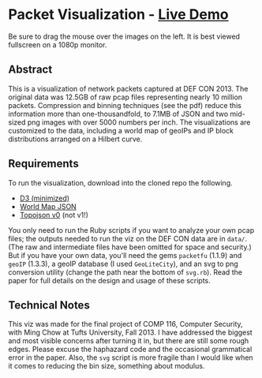 # Packet Visualization - [Live Demo](http://www.eecs.tufts.edu/~mgolds07/d3/)
Be sure to drag the mouse over the images on the left. It is best viewed
fullscreen on a 1080p monitor.

## Abstract
This is a visualization of network packets captured at DEF CON 2013. The
original data was 12.5GB of raw pcap files representing nearly 10 million
packets. Compression and binning techniques (see the pdf) reduce this
information more than one-thousandfold, to 7.1MB of JSON and two mid-sized png
images with over 5000 numbers per inch. The visualizations are customized to
the data, including a world map of geoIPs and IP block distributions arranged
on a Hilbert curve.

## Requirements
To run the visualization, download into the cloned repo the following.
* [D3 (minimized)](http://d3js.org/d3.v3.min.js)
* [World Map JSON](https://gist.github.com/d3noob/5193723/raw/world-110m2.json)
* [Topojson v0](http://d3js.org/topojson.v0.min.js) (not v1!)

You only need to run the Ruby scripts if you want to analyze your own pcap
files; the outputs needed to run the viz on the DEF CON data are in `data/`.
(The raw and intermediate files have been omitted for space and security.)
But if you have your own data, you'll need the gems `packetfu` (1.1.9) and
`geoIP` (1.3.3), a geoIP database (I used `GeoLiteCity`), and an svg to png
conversion utility (change the path near the bottom of `svg.rb`). Read the
paper for full details on the design and usage of these scripts.

## Technical Notes

This viz was made for the final project of COMP 116, Computer Security, with
Ming Chow at Tufts University, Fall 2013. I have addressed the biggest and most
visible concerns after turning it in, but there are still some rough edges.
Please excuse the haphazard code and the occasional grammatical error in the
paper. Also, the `svg` script is more fragile than I would like when it comes
to reducing the bin size, something about modulus.
